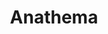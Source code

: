 ---
title: "Anathema"
summary: "Anathema were an English rock band from Liverpool. The group was formed in 1990 by Vincent and Daniel Cavanagh, bassist Jamie Cavanagh, drummer/keyboardist John Douglas, and vocalist Darren White.
The band maintained an active concert schedule throughout their career. They first toured in 1992 with the American death metal band Cannibal Corpse; they since performed throughout Europe, the United States, Central America, Australia, New Zealand, India, and Turkey. In the latter stages of their career, the band performed at notable venues such as London's O2 Arena, Wembley Arena, and the London Palladium, as well as appearing on stage with Stephen Hawking at Starmus Festival 3.Anathema released 11 studio albums, including Distant Satellites , which included the song \"Anathema\", named the Anthem of the Year at the third annual Progressive Music Awards. Three years later The Optimist was named Album of the Year at the Progressive Music Awards."
image: "anathema.jpg"
apple_music_artist_url: "https://music.apple.com/gb/artist/anathema/428003344"
wikipedia_url: "https://en.wikipedia.org/wiki/Anathema_(band)"
---